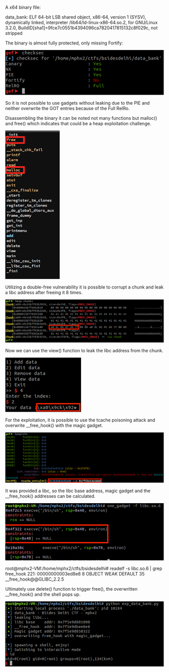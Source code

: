 A x64 binary file:

data_bank: ELF 64-bit LSB shared object, x86-64, version 1 (SYSV), dynamically linked, interpreter /lib64/ld-linux-x86-64.so.2, for GNU/Linux 3.2.0, BuildID[sha1]=9fce7c0551b4394096ca7820417815132c8f029c, not stripped

The binary is almost fully protected, only missing Fortify:

![checksec](databank_1.png)

So it is not possible to use gadgets without leaking due to the PIE and neither overwrite the GOT entries because of the Full RelRo.

Disassembling the binary it can be noted not many functions but malloc() and free() which indicates that could be a heap exploitation challenge.

![functions](databank_3.png)

Utilizing a double-free vulnerability it is possible to corrupt a chunk and leak a libc address after freeing it 8 times.

![freeing](databank_5.png)

Now we can use the view() function to leak the libc address from the chunk.

![leaking](databank_6.png)

For the exploitation, it is possible to use the tcache poisoning attack and overwrite __free_hook() with the magic gadget.

![tcache](databank_8.png)

It was provided a libc, so the libc base address, magic gadget and the __free_hook() addresses can be calculated.

![magic_gadget](databank_7.png)

root@mphx2-VM:/home/mphx2/ctfs/bsidesdelhi# readelf -s libc.so.6 | grep free_hook
   221: 00000000003ed8e8     8 OBJECT  WEAK   DEFAULT   35 __free_hook@@GLIBC_2.2.5

Ultimately use delete() function to trigger free(), the overwritten __free_hook() and the shell pops up.

![shell](databank_9.png)


